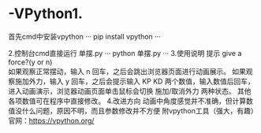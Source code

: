 # -VPython1.

首先cmd中安装vpython
···
pip install vpython
···

2.控制台cmd直接运行 单摆.py
···
python 单摆.py
···
3.使用说明
提示  give a force?(y or n)  
如果观察正常摆动，输入 n 回车，之后会跳出浏览器页面进行动画展示。
如果观察施加外力，输入 y 回车，之后会提示输入 KP KD 两个数值，输入数值后回车，进入动画演示，浏览器动画页面单击鼠标会切换 施加/取消外力 两种状态。
其他各项数值可在程序中直接修改。
4.改进方向
动画中角度感觉并不准确，但计算数值没什么问题，原因不明，而且参数修改并不方便
附vpython工具（强大，有趣）官网：https://vpython.org/
